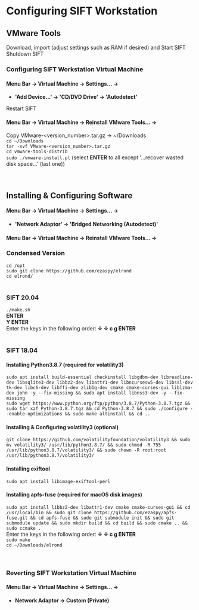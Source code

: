 # Configuring SIFT Workstation
## VMware Tools
Download, import (adjust settings such as RAM if desired) and Start SIFT<br>
Shutdown SIFT<br>

### Configuring SIFT Workstation Virtual Machine
#### **Menu Bar -> Virtual Machine -> Settings... ->**
* **'Add Device...' -> 'CD/DVD Drive' -> 'Autodetect'**<br>

Restart SIFT<br>
#### **Menu Bar -> Virtual Machine -> Reinstall VMware Tools... ->**

Copy VMware-<version_number>.tar.gz -> ~/Downloads<br>
`cd ~/Downloads`<br>
`tar -xvf VMware-<version_number>.tar.gz`<br>
`cd vmware-tools-distrib`<br>
`sudo ./vmware-install.pl` (select **ENTER** to all except '...recover wasted disk space...' (last one))<br><br><br>

## Installing & Configuring Software
#### **Menu Bar -> Virtual Machine -> Settings... ->**
* **'Network Adaptor' -> 'Bridged Networking (Autodetect)'**<br>
#### **Menu Bar -> Virtual Machine -> Reinstall VMware Tools... ->**
### Condensed Version
`cd /opt`<br>
`sudo git clone https://github.com/ezaspy/elrond`<br>
`cd elrond/`<br><br>

### SIFT 20.04
`./make.sh`<br>
**ENTER**<br>
**Y ENTER**<br>
Enter the keys in the following order: **&darr; &darr; c g ENTER**<br><br>

### SIFT 18.04
#### Installing Python3.8.7 (required for volatility3)
`sudo apt install build-essential checkinstall libgdbm-dev libreadline-dev libsqlite3-dev libbz2-dev libattr1-dev libncursesw5-dev libssl-dev tk-dev libc6-dev libffi-dev zlib1g-dev cmake cmake-curses-gui liblzma-dev john -y --fix-missing && sudo apt install libnss3-dev -y --fix-missing`<br>
`sudo wget https://www.python.org/ftp/python/3.8.7/Python-3.8.7.tgz && sudo tar xzf Python-3.8.7.tgz && cd Python-3.8.7 && sudo ./configure --enable-optimizations && sudo make altinstall && cd ..`
#### Installing & Configuring volatility3 (optional)
`git clone https://github.com/volatilityfoundation/volatility3 && sudo mv volatility3/ /usr/lib/python3.8.7/ && sudo chmod -R 755 /usr/lib/python3.8.7/volatility3/ && sudo chown -R root:root /usr/lib/python3.8.7/volatility3/`
#### Installing exiftool
`sudo apt install libimage-exiftool-perl`
#### Installing apfs-fuse (required for macOS disk images)
`sudo apt install libbz2-dev libattr1-dev cmake cmake-curses-gui && cd /usr/local/bin && sudo git clone https://github.com/ezaspy/apfs-fuse.git && cd apfs-fuse && sudo git submodule init && sudo git submodule update && sudo mkdir build && cd build && sudo cmake .. && sudo ccmake .`<br>
Enter the keys in the following order: **&darr; &darr; c g ENTER**<br>
`sudo make`<br>
`cd ~/Downloads/elrond`<br><br><br>

### Reverting SIFT Workstation Virtual Machine
#### **Menu Bar -> Virtual Machine -> Settings... ->**
* **Network Adaptor -> Custom (Private)**<br><br><br>

